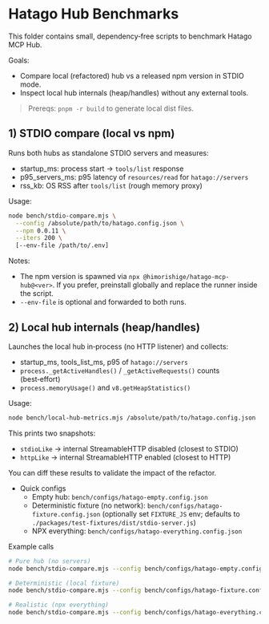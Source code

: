 # Hatago Hub Benchmarks

This folder contains small, dependency‑free scripts to benchmark Hatago MCP Hub.

Goals:

- Compare local (refactored) hub vs a released npm version in STDIO mode.
- Inspect local hub internals (heap/handles) without any external tools.

> Prereqs: `pnpm -r build` to generate local dist files.

## 1) STDIO compare (local vs npm)

Runs both hubs as standalone STDIO servers and measures:

- startup_ms: process start → `tools/list` response
- p95_servers_ms: p95 latency of `resources/read` for `hatago://servers`
- rss_kb: OS RSS after `tools/list` (rough memory proxy)

Usage:

```bash
node bench/stdio-compare.mjs \
  --config /absolute/path/to/hatago.config.json \
  --npm 0.0.11 \
  --iters 200 \
  [--env-file /path/to/.env]
```

Notes:

- The npm version is spawned via `npx @himorishige/hatago-mcp-hub@<ver>`. If you prefer, preinstall globally and replace the runner inside the script.
- `--env-file` is optional and forwarded to both runs.

## 2) Local hub internals (heap/handles)

Launches the local hub in‑process (no HTTP listener) and collects:

- startup_ms, tools_list_ms, p95 of `hatago://servers`
- `process._getActiveHandles()` / `_getActiveRequests()` counts (best‑effort)
- `process.memoryUsage()` and `v8.getHeapStatistics()`

Usage:

```bash
node bench/local-hub-metrics.mjs /absolute/path/to/hatago.config.json
```

This prints two snapshots:

- `stdioLike` → internal StreamableHTTP disabled (closest to STDIO)
- `httpLike` → internal StreamableHTTP enabled (closest to HTTP)

You can diff these results to validate the impact of the refactor.

- Quick configs
  - Empty hub: `bench/configs/hatago-empty.config.json`
  - Deterministic fixture (no network): `bench/configs/hatago-fixture.config.json` (optionally set `FIXTURE_JS` env; defaults to `./packages/test-fixtures/dist/stdio-server.js`)
  - NPX everything: `bench/configs/hatago-everything.config.json`

Example calls

```bash
# Pure hub (no servers)
node bench/stdio-compare.mjs --config bench/configs/hatago-empty.config.json --npm 0.0.11 --iters 200

# Deterministic (local fixture)
node bench/stdio-compare.mjs --config bench/configs/hatago-fixture.config.json --npm 0.0.11 --iters 200

# Realistic (npx everything)
node bench/stdio-compare.mjs --config bench/configs/hatago-everything.config.json --npm 0.0.11 --iters 200
```
